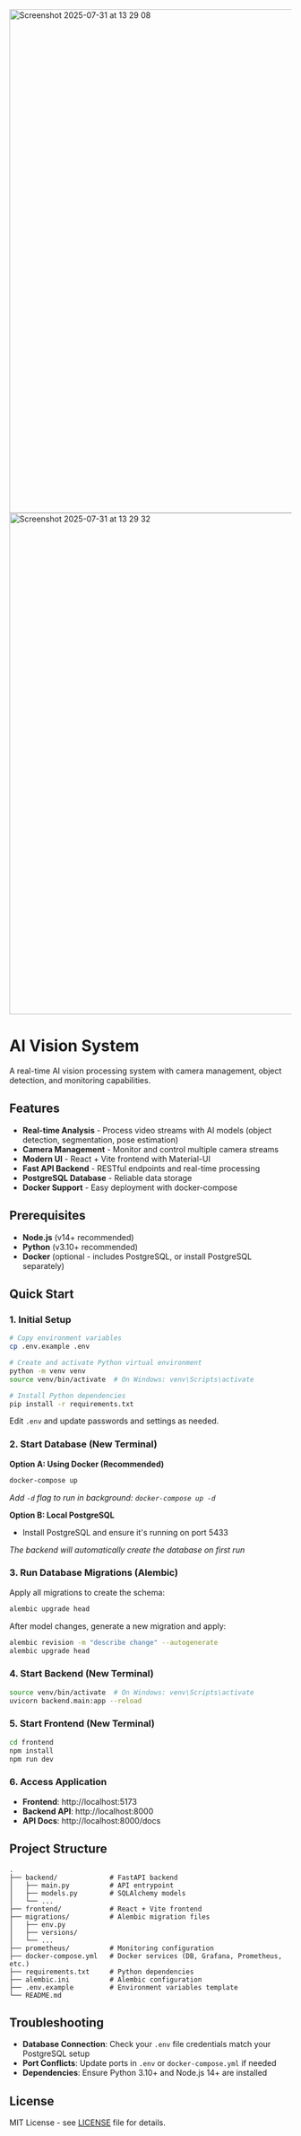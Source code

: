 
<img width="1704" height="898" alt="Screenshot 2025-07-31 at 13 29 08" src="https://github.com/user-attachments/assets/543be458-81d6-45d6-82cb-fd751d31135f" />
<img width="1660" height="894" alt="Screenshot 2025-07-31 at 13 29 32" src="https://github.com/user-attachments/assets/891e0f84-02d7-4822-ac8a-282f8a2805d5" />


# AI Vision System

A real-time AI vision processing system with camera management, object detection, and monitoring capabilities.

## Features

- **Real-time Analysis** - Process video streams with AI models (object detection, segmentation, pose estimation)
- **Camera Management** - Monitor and control multiple camera streams
- **Modern UI** - React + Vite frontend with Material-UI
- **Fast API Backend** - RESTful endpoints and real-time processing
- **PostgreSQL Database** - Reliable data storage
- **Docker Support** - Easy deployment with docker-compose

## Prerequisites

- **Node.js** (v14+ recommended)
- **Python** (v3.10+ recommended)
- **Docker** (optional - includes PostgreSQL, or install PostgreSQL separately)

## Quick Start

### 1. Initial Setup

```bash
# Copy environment variables
cp .env.example .env

# Create and activate Python virtual environment
python -m venv venv
source venv/bin/activate  # On Windows: venv\Scripts\activate

# Install Python dependencies
pip install -r requirements.txt
```
Edit `.env` and update passwords and settings as needed.

### 2. Start Database (New Terminal)

**Option A: Using Docker (Recommended)**
```bash
docker-compose up
```
*Add `-d` flag to run in background: `docker-compose up -d`*

**Option B: Local PostgreSQL**
- Install PostgreSQL and ensure it's running on port 5433

*The backend will automatically create the database on first run*

### 3. Run Database Migrations (Alembic)

Apply all migrations to create the schema:
```bash
alembic upgrade head
```

After model changes, generate a new migration and apply:
```bash
alembic revision -m "describe change" --autogenerate
alembic upgrade head
```


### 4. Start Backend (New Terminal)

```bash
source venv/bin/activate  # On Windows: venv\Scripts\activate
uvicorn backend.main:app --reload
```

### 5. Start Frontend (New Terminal)

```bash
cd frontend
npm install
npm run dev
```

### 6. Access Application

- **Frontend**: http://localhost:5173
- **Backend API**: http://localhost:8000
- **API Docs**: http://localhost:8000/docs

## Project Structure

```
.
├── backend/             # FastAPI backend
│   ├── main.py          # API entrypoint
│   ├── models.py        # SQLAlchemy models
│   └── ...
├── frontend/            # React + Vite frontend
├── migrations/          # Alembic migration files
│   ├── env.py
│   ├── versions/
│   └── ...
├── prometheus/          # Monitoring configuration
├── docker-compose.yml   # Docker services (DB, Grafana, Prometheus, etc.)
├── requirements.txt     # Python dependencies
├── alembic.ini          # Alembic configuration
├── .env.example         # Environment variables template
└── README.md

```

## Troubleshooting

- **Database Connection**: Check your `.env` file credentials match your PostgreSQL setup
- **Port Conflicts**: Update ports in `.env` or `docker-compose.yml` if needed
- **Dependencies**: Ensure Python 3.10+ and Node.js 14+ are installed

## License

MIT License - see [LICENSE](LICENSE) file for details.
